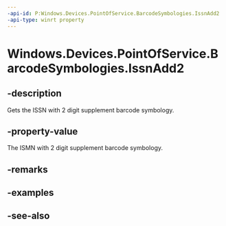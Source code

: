 ----api-id: P:Windows.Devices.PointOfService.BarcodeSymbologies.IssnAdd2
-api-type: winrt property
---<!-- Property syntaxpublic uint IssnAdd2 { get; }--># Windows.Devices.PointOfService.BarcodeSymbologies.IssnAdd2## -descriptionGets the ISSN with 2 digit supplement barcode symbology.## -property-valueThe ISMN with 2 digit supplement barcode symbology.## -remarks## -examples## -see-also